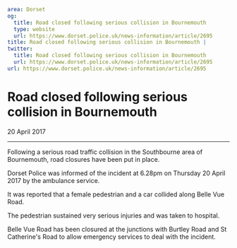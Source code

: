 ```yaml
area: Dorset
og:
  title: Road closed following serious collision in Bournemouth
  type: website
  url: https://www.dorset.police.uk/news-information/article/2695
title: Road closed following serious collision in Bournemouth |
twitter:
  title: Road closed following serious collision in Bournemouth
  url: https://www.dorset.police.uk/news-information/article/2695
url: https://www.dorset.police.uk/news-information/article/2695
```

# Road closed following serious collision in Bournemouth

20 April 2017

* * *

Following a serious road traffic collision in the Southbourne area of Bournemouth, road closures have been put in place.

Dorset Police was informed of the incident at 6.28pm on Thursday 20 April 2017 by the ambulance service.

It was reported that a female pedestrian and a car collided along Belle Vue Road.

The pedestrian sustained very serious injuries and was taken to hospital.

Belle Vue Road has been closured at the junctions with Burtley Road and St Catherine's Road to allow emergency services to deal with the incident.
